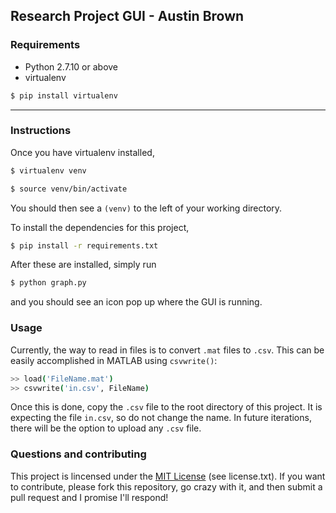 ## Research Project GUI - Austin Brown

### Requirements
- Python 2.7.10 or above
- virtualenv
```sh
$ pip install virtualenv
```
---
### Instructions
Once you have virtualenv installed,
```sh
$ virtualenv venv
```
```sh
$ source venv/bin/activate
```
You should then see a `(venv)` to the left of your working directory.

To install the dependencies for this project,
```sh
$ pip install -r requirements.txt
```
After these are installed, simply run
```sh
$ python graph.py
```
and you should see an icon pop up where the GUI is running.

### Usage

Currently, the way to read in files is to convert `.mat` files to `.csv`. This can be easily accomplished in MATLAB using `csvwrite()`:

```sh
>> load('FileName.mat')
>> csvwrite('in.csv', FileName) 
```

Once this is done, copy the `.csv` file to the root directory of this project. It is expecting the file `in.csv`, so do not change the name. In future iterations, there will be the option to upload any `.csv` file.

### Questions and contributing
This project is lincensed under the [MIT License](https://opensource.org/licenses/MIT) (see license.txt). If you want to contribute, please fork this repository, go crazy with it, and then submit a pull request and I promise I'll respond!  
